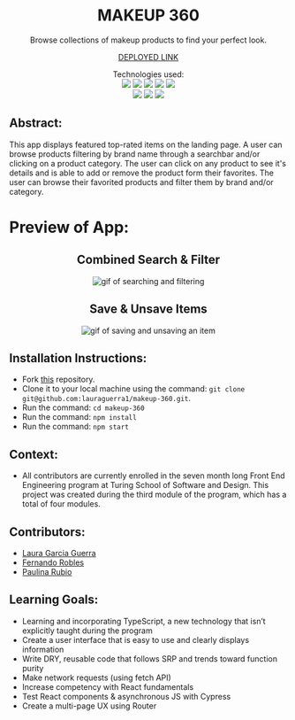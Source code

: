 <div align="center">
<h1> MAKEUP 360 </h1>
Browse collections of makeup products to find your perfect look.

[DEPLOYED LINK](https://makeup-360.vercel.app/)

Technologies used:<br>
  <img src="https://img.shields.io/badge/React-20232A?style=for-the-badge&logo=react&logoColor=61DAFB" />
  <img src="https://img.shields.io/badge/CSS3-1572B6?style=for-the-badge&logo=css3&logoColor=white" />
  <img src="https://img.shields.io/badge/HTML5-E34F26?style=for-the-badge&logo=html5&logoColor=white" />
  <img src="https://img.shields.io/badge/Heroku-430098?style=for-the-badge&logo=heroku&logoColor=white" />
  <img src="https://img.shields.io/badge/-cypress-%23E5E5E5?style=for-the-badge&logo=cypress&logoColor=058a5e" />
  <br>
  <img src="https://img.shields.io/badge/TypeScript-007ACC?style=for-the-badge&logo=typescript&logoColor=white" />
  <img src="https://img.shields.io/badge/NPM-%23CB3837.svg?style=for-the-badge&logo=npm&logoColor=white"/>
  <img src="https://img.shields.io/badge/React_Router-CA4245?style=for-the-badge&logo=react-router&logoColor=white"/>
</div>

## Abstract: 
This app displays featured top-rated items on the landing page. A user can browse products filtering by brand name through a searchbar and/or clicking on a product category. The user can click on any product to see it's details and is able to add or remove the product form their favorites. The user can browse their favorited products and filter them by brand and/or category. 

# Preview of App:
 <div align='center'> 
  <h2>Combined Search & Filter </h2>
  <img src="https://user-images.githubusercontent.com/121131581/257073252-13e6f52f-90c5-4965-853b-b5d25af1f909.gif" alt='gif of searching and filtering' />
  <h2>Save & Unsave Items</h2>
  <img src='https://user-images.githubusercontent.com/121131581/257073420-d8306b89-2c1b-4ab1-be7b-e3a8448fa741.gif' alt='gif of saving and unsaving an item'>
 </div>

## Installation Instructions:
- Fork [this](https://github.com/lauraguerra1/makeup-360) repository. 
- Clone it to your local machine using the command: `git clone git@github.com:lauraguerra1/makeup-360.git`.
- Run the command: `cd makeup-360`
- Run the command: `npm install`
- Run the command: `npm start`

## Context:
- All contributors are currently enrolled in the seven month long Front End Engineering program at Turing School of Software and Design. This project was created during the third module of the program, which has a total of four modules. 

## Contributors:
- [Laura Garcia Guerra](https://github.com/lauraguerra1)
- [Fernando Robles](https://github.com/fernandorobles97)
- [Paulina Rubio](https://github.com/paulina-isabel)

## Learning Goals:
- Learning and incorporating TypeScript, a new technology that isn’t explicitly taught during the program
- Create a user interface that is easy to use and clearly displays information
- Write DRY, reusable code that follows SRP and trends toward function purity
- Make network requests (using fetch API)
- Increase competency with React fundamentals
- Test React components & asynchronous JS with Cypress
- Create a multi-page UX using Router
